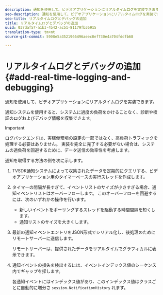 ```yaml
---
description: 通知を使用して、ビデオアプリケーションにリアルタイムログを実装できます。
seo-description: 通知を使用して、ビデオアプリケーションにリアルタイムログを実装できます。
seo-title: リアルタイムログとデバッグの追加
title: リアルタイムログとデバッグの追加
uuid: 037daf57-a1b3-4b42-ac51-81179fb36915
translation-type: tm+mt
source-git-commit: 5908e5a3521966496aeec0ef730e4a704fddfb68

---
```



# リアルタイムログとデバッグの追加{#add-real-time-logging-and-debugging}

通知を使用して、ビデオアプリケーションにリアルタイムログを実装できます。

通知システムを使用すると、システムに過度の負荷をかけることなく、診断や検証のログおよびデバッグ情報を収集できます。

>[!IMPORTANT]
>
>ログバックエンドは、実稼働環境の設定の一部ではなく、高負荷トラフィックを処理する必要はありません。 実装を完全に完了する必要がない場合は、システムの過負荷を回避するために、データ送信の効率性を考慮します。

通知を取得する方法の例を次に示します。

1. TVSDK通知システムによって収集されたデータを定期的にクエリする、ビデオアプリケーション用のタイマーベースの実行スレッドを作成します。

1. タイマーの間隔が長すぎて、イベントリストのサイズが小さすぎる場合、通知イベントリストはオーバーフローします。 このオーバーフローを回避するには、次のいずれかの操作を行います。

   * 新しいイベントをポーリングするスレッドを駆動する時間間隔を短くします。
   * 通知リストのサイズを大きくします。

1. 最新の通知イベントエントリをJSON形式でシリアル化し、後処理のためにリモートサーバーに送信します。

   リモートサーバーは、提供されたデータをリアルタイムでグラフィカルに表示できます。
1. 通知イベントの損失を検出するには、イベントインデックス値のシーケンス内でギャップを探します。

   各通知イベントにはインデックス値があり、このインデックス値はクラスごとに自動的に増分さ `session.NotificationHistory` れます。
